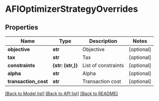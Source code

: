 # AFIOptimizerStrategyOverrides


## Properties
Name | Type | Description | Notes
------------ | ------------- | ------------- | -------------
**objective** | **str** | Objective | [optional] 
**tax** | **str** | Tax | [optional] 
**constraints** | **{str: (str,)}** | List of constraints | [optional] 
**alpha** | **str** | Alpha | [optional] 
**transaction_cost** | **str** | Transaction cost | [optional] 

[[Back to Model list]](../README.md#documentation-for-models) [[Back to API list]](../README.md#documentation-for-api-endpoints) [[Back to README]](../README.md)


